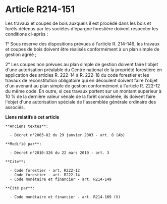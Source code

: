 # Article R214-151

Les travaux et coupes de bois auxquels il est procédé dans les bois et forêts détenus par les sociétés d'épargne forestière
doivent respecter les conditions ci-après : 

1° Sous réserve des dispositions prévues à l'article R. 214-149, les travaux et coupes de bois doivent être réalisés
conformément à un plan simple de gestion agréé ; 

2° Les coupes non prévues au plan simple de gestion doivent faire l'objet d'une autorisation préalable du Centre national de
la propriété forestière en application des articles R. 222-14 à R. 222-18 du code forestier et les travaux de reconstitution
obligatoire qui en découlent doivent faire l'objet d'un avenant au plan simple de gestion conformément à l'article R. 222-12
du même code. En outre, si ces travaux portent sur un montant supérieur à 10 % de la dernière valeur vénale de la forêt
considérée, ils doivent faire l'objet d'une autorisation spéciale de l'assemblée générale ordinaire des associés.

**Liens relatifs à cet article**

	**Anciens textes**:

	  - Décret n°2003-82 du 29 janvier 2003 - art. 8 (Ab)

	**Modifié par**:

	  - Décret n°2010-326 du 22 mars 2010 - art. 3

	**Cite**:

	  - Code forestier - art. R222-12
	  - Code forestier - art. R222-14
	  - Code monétaire et financier - art. R214-149

	**Cité par**:

	  - Code monétaire et financier - art. R214-169 (V)
